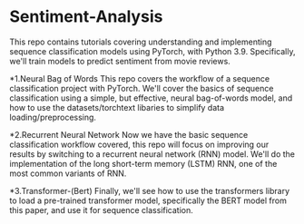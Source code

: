 # Sentiment-Analysis

This repo contains tutorials covering understanding and implementing sequence classification models using PyTorch, with Python 3.9. Specifically, we'll train models to predict sentiment from movie reviews.

*1.Neural Bag of Words
This repo covers the workflow of a sequence classification project with PyTorch. We'll cover the basics of sequence classification using a simple, but effective, neural bag-of-words model, and how to use the datasets/torchtext libaries to simplify data loading/preprocessing.

*2.Recurrent Neural Network
Now we have the basic sequence classification workflow covered, this repo will focus on improving our results by switching to a recurrent neural network (RNN) model. We'll do the  implementation of the long short-term memory (LSTM) RNN, one of the most common variants of RNN.

*3.Transformer-(Bert)
Finally, we'll see how to use the transformers library to load a pre-trained transformer model, specifically the BERT model from this paper, and use it for sequence classification.
